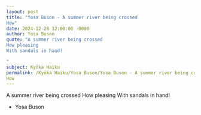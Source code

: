 ```yaml
---
layout: post
title: "Yosa Buson - A summer river being crossed
How"
date: 2024-12-28 12:00:00 -0000
author: Yosa Buson
quote: "A summer river being crossed
How pleasing
With sandals in hand!

"
subject: Kyōka Haiku
permalink: /Kyōka Haiku/Yosa Buson/Yosa Buson - A summer river being crossed
How
---
```


A summer river being crossed
How pleasing
With sandals in hand!



- Yosa Buson
